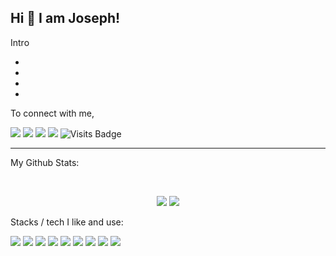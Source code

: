 ## Hi 👋 I am Joseph!
Intro

-
-
-
-

To connect with me,

[<img src="https://img.shields.io/badge/twitter-%231DA1F2.svg?&style=for-the-badge&logo=twitter&logoColor=white" />](https://twitter.com/JosephTico) [<img src="https://img.shields.io/badge/linkedin-%230077B5.svg?&style=for-the-badge&logo=linkedin&logoColor=white" />](https://www.linkedin.com/in/josephvargas) [<img src ="https://img.shields.io/badge/portfolio-web-%23.svg?&style=for-the-badge&logo=&logoColor=white%22">](https://josvar.com/) [<img src = "https://img.shields.io/badge/instagram-%23E4405F.svg?&style=for-the-badge&logo=instagram&logoColor=white">](https://www.instagram.com/josevarz-/)  ![Visits Badge](https://badges.pufler.dev/visits/josephtico/josephtico?style=for-the-badge ) 

---
My Github Stats: 

<br>

<p align = "center">
  <img src = "https://github-readme-stats.vercel.app/api?username=josephtico&show_icons=true&theme=radical&line_height=27">
  <img src = "https://github-readme-stats.vercel.app/api/top-langs/?username=josephtico&hide=css,html&theme=tokyonight">
</p>


Stacks / tech I like and use:

<img src="https://img.shields.io/badge/python-3776AB.svg?&style=for-the-badge&logo=python&logoColor=white"/> 
<img src="https://img.shields.io/badge/node.js-339933.svg?&style=for-the-badge&logo=node.js&logoColor=white"/> 
<img src="https://img.shields.io/badge/typescript-007ACC.svg?&style=for-the-badge&logo=typescript&logoColor=FFF"/> 
<img src="https://img.shields.io/badge/c++-00599C.svg?&style=for-the-badge&logo=c%2B%2B&logoColor=white"/> 
<img src="https://img.shields.io/badge/vue-4FC08D.svg?&style=for-the-badge&logo=vue.js&logoColor=white"/> 
<img src="https://img.shields.io/badge/arduino-00979D.svg?&style=for-the-badge&logo=arduino&logoColor=white"/> 
<img src="https://img.shields.io/badge/vercel-000000.svg?&style=for-the-badge&logo=vercel&logoColor=white"/> 
<img src="https://img.shields.io/badge/Visual Studio Code-007ACC.svg?&style=for-the-badge&logo=visual-studio-code&logoColor=white"/> 
<img src="https://img.shields.io/badge/vercel-000000.svg?&style=for-the-badge&logo=vercel&logoColor=white"/> 

<!--- Forked from https://github.com/pr2tik1/pr2tik1 -->
